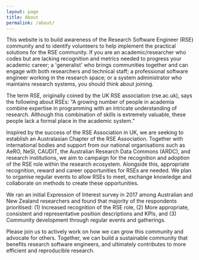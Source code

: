 ```yaml
---
layout: page
title: About
permalink: /about/
---
```


This website is to build awareness of the Research Software Engineer (RSE) community and to identify volunteers to help implement the practical solutions for the RSE community. If you are an academic/researcher who codes but are lacking recognition and metrics needed to progress your academic career; a 'generalist' who brings communities together and can engage with both researchers and technical staff; a professional software engineer working in the research space; or a  system administrator who maintains research systems, you should think about joining.

The term RSE, originally coined by the UK RSE association (rse.ac.uk), says the following about RSEs: “A growing number of people in academia combine expertise in programming with an intricate understanding of research. Although this combination of skills is extremely valuable, these people lack a formal place in the academic system.”

Inspired by the success of the RSE Association in UK, we are seeking to establish an Australasian Chapter of the RSE Association. Together with international bodies and support from our national organisations such as AeRO, NeSI, CAUDIT, the Australian Research Data Commons (ARDC), and research institutions, we aim to campaign for the recognition and adoption of the RSE role within the research ecosystem. Alongside this, appropriate recognition, reward and career opportunities for RSEs are needed. We plan to organise regular events to allow RSEs to meet, exchange knowledge and collaborate on methods to create these opportunities.

We ran an initial Expression of Interest survey in 2017 among Australian and New Zealand researchers and found that majority of the respondents prioritised:  (1) Increased recognition of the RSE role, (2) More appropriate, consistent and representative position descriptions and KPIs, and (3) Community development through regular events and gatherings. 

Please join us to actively work on how we can grow this community and advocate for others. Together, we can build a sustainable community that benefits research software engineers, and ultimately contributes to more efficient and reproducible research.


